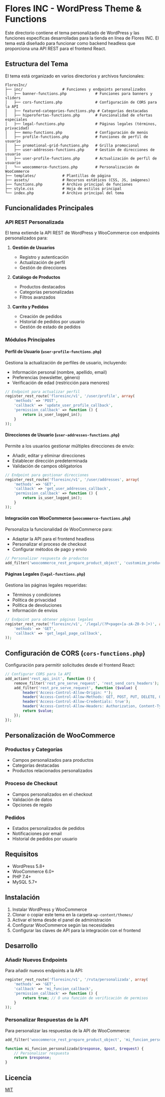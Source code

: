 # Flores INC - WordPress Theme & Functions

Este directorio contiene el tema personalizado de WordPress y las funciones específicas desarrolladas para la tienda en línea de Flores INC. El tema está diseñado para funcionar como backend headless que proporciona una API REST para el frontend React.

## Estructura del Tema

El tema está organizado en varios directorios y archivos funcionales:

```
FloresInc/
├── inc/                  # Funciones y endpoints personalizados
│   ├── banner-functions.php             # Funciones para banners y sliders
│   ├── cors-functions.php               # Configuración de CORS para la API
│   ├── featured-categories-functions.php # Categorías destacadas
│   ├── hiperofertas-functions.php       # Funcionalidad de ofertas especiales
│   ├── legal-functions.php              # Páginas legales (términos, privacidad)
│   ├── menu-functions.php               # Configuración de menús
│   ├── profile-functions.php            # Funciones de perfil de usuario
│   ├── promotional-grid-functions.php   # Grilla promocional
│   ├── user-addresses-functions.php     # Gestión de direcciones de usuario
│   ├── user-profile-functions.php       # Actualización de perfil de usuario
│   └── woocommerce-functions.php        # Personalización de WooCommerce
├── templates/            # Plantillas de página
├── assets/               # Recursos estáticos (CSS, JS, imágenes)
├── functions.php         # Archivo principal de funciones
├── style.css             # Hoja de estilos principal
└── index.php             # Archivo principal del tema
```

## Funcionalidades Principales

### API REST Personalizada

El tema extiende la API REST de WordPress y WooCommerce con endpoints personalizados para:

1. **Gestión de Usuarios**
   - Registro y autenticación
   - Actualización de perfil
   - Gestión de direcciones

2. **Catálogo de Productos**
   - Productos destacados
   - Categorías personalizadas
   - Filtros avanzados

3. **Carrito y Pedidos**
   - Creación de pedidos
   - Historial de pedidos por usuario
   - Gestión de estado de pedidos

### Módulos Principales

#### Perfil de Usuario (`user-profile-functions.php`)

Gestiona la actualización de perfiles de usuario, incluyendo:
- Información personal (nombre, apellido, email)
- Preferencias (newsletter, género)
- Verificación de edad (restricción para menores)

```php
// Endpoint para actualizar perfil
register_rest_route('floresinc/v1', '/user/profile', array(
    'methods' => 'POST',
    'callback' => 'update_user_profile_callback',
    'permission_callback' => function () {
        return is_user_logged_in();
    }
));
```

#### Direcciones de Usuario (`user-addresses-functions.php`)

Permite a los usuarios gestionar múltiples direcciones de envío:
- Añadir, editar y eliminar direcciones
- Establecer dirección predeterminada
- Validación de campos obligatorios

```php
// Endpoint para gestionar direcciones
register_rest_route('floresinc/v1', '/user/addresses', array(
    'methods' => 'GET',
    'callback' => 'get_user_addresses_callback',
    'permission_callback' => function () {
        return is_user_logged_in();
    }
));
```

#### Integración con WooCommerce (`woocommerce-functions.php`)

Personaliza la funcionalidad de WooCommerce para:
- Adaptar la API para el frontend headless
- Personalizar el proceso de checkout
- Configurar métodos de pago y envío

```php
// Personalizar respuesta de productos
add_filter('woocommerce_rest_prepare_product_object', 'customize_product_response', 10, 3);
```

#### Páginas Legales (`legal-functions.php`)

Gestiona las páginas legales requeridas:
- Términos y condiciones
- Política de privacidad
- Política de devoluciones
- Información de envíos

```php
// Endpoint para obtener páginas legales
register_rest_route('floresinc/v1', '/legal/(?P<page>[a-zA-Z0-9-]+)', array(
    'methods' => 'GET',
    'callback' => 'get_legal_page_callback',
));
```

## Configuración de CORS (`cors-functions.php`)

Configuración para permitir solicitudes desde el frontend React:

```php
// Configurar CORS para la API
add_action('rest_api_init', function () {
    remove_filter('rest_pre_serve_request', 'rest_send_cors_headers');
    add_filter('rest_pre_serve_request', function ($value) {
        header('Access-Control-Allow-Origin: *');
        header('Access-Control-Allow-Methods: GET, POST, PUT, DELETE, OPTIONS');
        header('Access-Control-Allow-Credentials: true');
        header('Access-Control-Allow-Headers: Authorization, Content-Type, X-Requested-With');
        return $value;
    });
});
```

## Personalización de WooCommerce

### Productos y Categorías

- Campos personalizados para productos
- Categorías destacadas
- Productos relacionados personalizados

### Proceso de Checkout

- Campos personalizados en el checkout
- Validación de datos
- Opciones de regalo

### Pedidos

- Estados personalizados de pedidos
- Notificaciones por email
- Historial de pedidos por usuario

## Requisitos

- WordPress 5.8+
- WooCommerce 6.0+
- PHP 7.4+
- MySQL 5.7+

## Instalación

1. Instalar WordPress y WooCommerce
2. Clonar o copiar este tema en la carpeta `wp-content/themes/`
3. Activar el tema desde el panel de administración
4. Configurar WooCommerce según las necesidades
5. Configurar las claves de API para la integración con el frontend

## Desarrollo

### Añadir Nuevos Endpoints

Para añadir nuevos endpoints a la API:

```php
register_rest_route('floresinc/v1', '/ruta/personalizada', array(
    'methods' => 'GET',
    'callback' => 'mi_funcion_callback',
    'permission_callback' => function () {
        return true; // O una función de verificación de permisos
    }
));
```

### Personalizar Respuestas de la API

Para personalizar las respuestas de la API de WooCommerce:

```php
add_filter('woocommerce_rest_prepare_product_object', 'mi_funcion_personalizada', 10, 3);

function mi_funcion_personalizada($response, $post, $request) {
    // Personalizar respuesta
    return $response;
}
```

## Licencia

[MIT](LICENSE)
